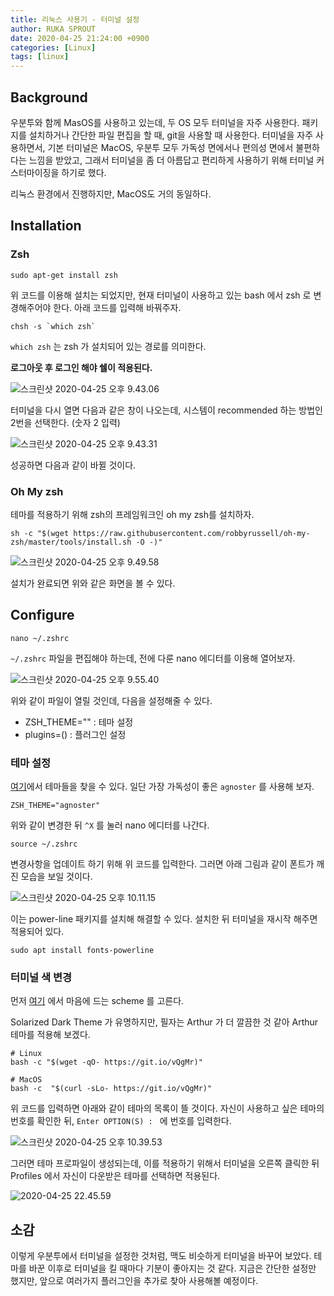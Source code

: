 ```yaml
---
title: 리눅스 사용기 - 터미널 설정
author: RUKA SPROUT
date: 2020-04-25 21:24:00 +0900
categories: [Linux]
tags: [linux]
---
```


## Background
우분투와 함께 MasOS를 사용하고 있는데, 두 OS 모두 터미널을 자주 사용한다. 패키지를 설치하거나 간단한 파일 편집을 할 때, git을 사용할 때 사용한다. 터미널을 자주 사용하면서, 기본 터미널은 MacOS, 우분투 모두 가독성 면에서나 편의성 면에서 불편하다는 느낌을 받았고, 그래서 터미널을 좀 더 아름답고 편리하게 사용하기 위해 터미널 커스터마이징을 하기로 했다.

리눅스 환경에서 진행하지만, MacOS도 거의 동일하다.

## Installation
### Zsh

```shell
sudo apt-get install zsh
```

위 코드를 이용해 설치는 되었지만, 현재 터미널이 사용하고 있는 bash 에서 zsh 로 변경해주어야 한다. 아래 코드를 입력해 바꿔주자.

```shell
chsh -s `which zsh`
```

`which zsh` 는 zsh 가 설치되어 있는 경로를 의미한다.

**로그아웃 후 로그인 해야 쉘이 적용된다.**

![스크린샷 2020-04-25 오후 9.43.06](https://i.imgur.com/4Dq0dEG.png)

터미널을 다시 열면 다음과 같은 창이 나오는데, 시스템이 recommended 하는 방법인 2번을 선택한다. (숫자 2 입력)

![스크린샷 2020-04-25 오후 9.43.31](https://i.imgur.com/oC1k52D.png)

성공하면 다음과 같이 바뀔 것이다.

### Oh My zsh

테마를 적용하기 위해 zsh의 프레임워크인 oh my zsh를 설치하자.

```shell
sh -c "$(wget https://raw.githubusercontent.com/robbyrussell/oh-my-zsh/master/tools/install.sh -O -)"
```

![스크린샷 2020-04-25 오후 9.49.58](https://i.imgur.com/KTxuWqM.png)

설치가 완료되면 위와 같은 화면을 볼 수 있다.

## Configure

```shell
nano ~/.zshrc
```

`~/.zshrc` 파일을 편집해야 하는데, 전에 다룬 nano 에디터를 이용해 열어보자.

![스크린샷 2020-04-25 오후 9.55.40](https://i.imgur.com/jQJr7e2.png)

위와 같이 파일이 열릴 것인데, 다음을 설정해줄 수 있다.
- ZSH_THEME="" : 테마 설정
- plugins=() : 플러그인 설정

### 테마 설정

[여기](https://github.com/ohmyzsh/ohmyzsh/wiki/Themes)에서 테마들을 찾을 수 있다. 일단 가장 가독성이 좋은 `agnoster` 를 사용해 보자.

```shell
ZSH_THEME="agnoster"
```

 위와 같이 변경한 뒤 `^X` 를 눌러 nano 에디터를 나간다.

```shell
source ~/.zshrc
```

변경사항을 업데이트 하기 위해 위 코드를 입력한다. 그러면 아래 그림과 같이 폰트가 깨진 모습을 보일 것이다.

![스크린샷 2020-04-25 오후 10.11.15](https://i.imgur.com/p5J7FwH.png)

이는 power-line 패키지를 설치해 해결할 수 있다. 설치한 뒤 터미널을 재시작 해주면 적용되어 있다.

```shell
sudo apt install fonts-powerline
```

### 터미널 색 변경
먼저 [여기](https://mayccoll.github.io/Gogh/) 에서 마음에 드는 scheme 를 고른다.

Solarized Dark Theme 가 유명하지만, 필자는 Arthur 가 더 깔끔한 것 같아 Arthur 테마를 적용해 보겠다.

```shell
# Linux
bash -c "$(wget -qO- https://git.io/vQgMr)"
```

```shell
# MacOS
bash -c  "$(curl -sLo- https://git.io/vQgMr)"
```

위 코드를 입력하면 아래와 같이 테마의 목록이 뜰 것이다. 자신이 사용하고 싶은 테마의 번호를 확인한 뒤, `Enter OPTION(S) : ` 에 번호를 입력한다.

![스크린샷 2020-04-25 오후 10.39.53](https://i.imgur.com/Rukioie.png)

그러면 테마 프로파일이 생성되는데, 이를 적용하기 위해서 터미널을 오른쪽 클릭한 뒤 Profiles 에서 자신이 다운받은 테마를 선택하면 적용된다.

![2020-04-25 22.45.59](https://i.imgur.com/ARXl06v.gif)



## 소감

이렇게 우분투에서 터미널을 설정한 것처럼, 맥도 비슷하게 터미널을 바꾸어 보았다. 테마를 바꾼 이후로 터미널을 킬 때마다 기분이 좋아지는 것 같다. 지금은 간단한 설정만 했지만, 앞으로 여러가지 플러그인을 추가로 찾아 사용해볼 예정이다.
